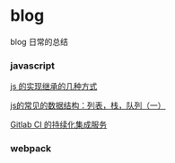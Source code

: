 # blog
blog 日常的总结



### javascript

<a href="https://github.com/dxfstart521/blog/issues/3">js 的实现继承的几种方式</a>

<a href="https://github.com/dxfstart521/blog/issues/1">js的常见的数据结构：列表，栈，队列（一）</a>

<a href="https://github.com/dxfstart521/blog/issues/5">Gitlab CI 的持续化集成服务</a>

### webpack



